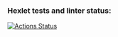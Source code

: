 ### Hexlet tests and linter status:
[![Actions Status](https://github.com/k3rix/frontend-project-44/workflows/hexlet-check/badge.svg)](https://github.com/k3rix/frontend-project-44/actions)